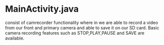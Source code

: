 # MainActivity.java
consist of camrecorder functionality where in we are able to record a video from our front and primary camera and able to save it
on our SD card.
Basic camera recording features such as STOP,PLAY,PAUSE and SAVE are available. 
